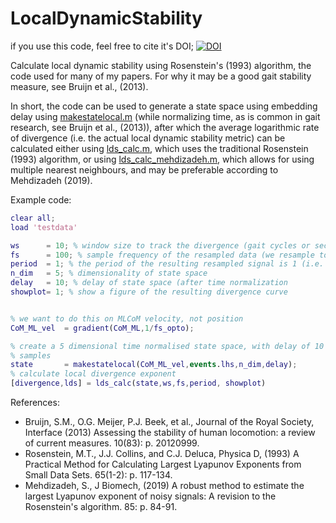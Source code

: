# LocalDynamicStability
if you use this code, feel free to cite it's DOI; [![DOI](https://zenodo.org/badge/85585950.svg)](https://zenodo.org/badge/latestdoi/85585950)

Calculate local dynamic stability using Rosenstein's (1993) algorithm, the code used for many of my papers. For why it may be a good gait stability measure, see Bruijn et al., (2013).

In short, the code can be used to generate a state space using embedding delay using [makestatelocal.m](https://github.com/SjoerdBruijn/LocalDynamicStability/blob/master/makestatelocal.m) (while normalizing time, as is common in gait research, see Bruijn et al., (2013)), after which the average logarithmic rate of divergence (i.e. the actual local dynamic stability metric) can be calculated either using [lds_calc.m](https://github.com/SjoerdBruijn/LocalDynamicStability/blob/master/lds_calc.m), which uses the traditional Rosenstein (1993) algorithm, or using [lds_calc_mehdizadeh.m](https://github.com/SjoerdBruijn/LocalDynamicStability/blob/master/lds_calc_mehdizadeh.m), which allows for using multiple nearest neighbours, and may be preferable according to Mehdizadeh (2019).

Example code:
```matlab
clear all;
load 'testdata'

ws      = 10; % window size to track the divergence (gait cycles or seconds)
fs      = 100; % sample frequency of the resampled data (we resample to 100 samples (on average) per stride)
period  = 1; % the period of the resulting resampled signal is 1 (i.e. 1 stride every 100 samples on average)
n_dim   = 5; % dimensionality of state space
delay   = 10; % delay of state space (after time normalization
showplot= 1; % show a figure of the resulting divergence curve


% we want to do this on MLCoM velocity, not position
CoM_ML_vel  = gradient(CoM_ML,1/fs_opto);

% create a 5 dimensional time normalised state space, with delay of 10
% samples
state       = makestatelocal(CoM_ML_vel,events.lhs,n_dim,delay);
% calculate local divergence exponent
[divergence,lds] = lds_calc(state,ws,fs,period, showplot)
```
References:
  - Bruijn, S.M., O.G. Meijer, P.J. Beek, et al., Journal of the Royal Society, Interface (2013) Assessing the stability of human locomotion: a review of current measures. 10(83): p. 20120999.
  - Rosenstein, M.T., J.J. Collins, and C.J. Deluca, Physica D, (1993) A Practical Method for Calculating Largest Lyapunov Exponents from Small Data Sets. 65(1-2): p. 117-134.
  - Mehdizadeh, S., J Biomech, (2019) A robust method to estimate the largest Lyapunov exponent of noisy signals: A revision to the Rosenstein's algorithm. 85: p. 84-91.
